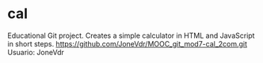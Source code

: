 # cal
Educational Git project. Creates a simple calculator in HTML and JavaScript in short steps. 
https://github.com/JoneVdr/MOOC_git_mod7-cal_2com.git
Usuario: JoneVdr
